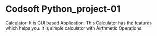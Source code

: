 # Codsoft Python_project-01 
Calculator:
It is GUI based Application. This Calculator has the features which helps you. It is simple calculator with Airthmetic Operations.

